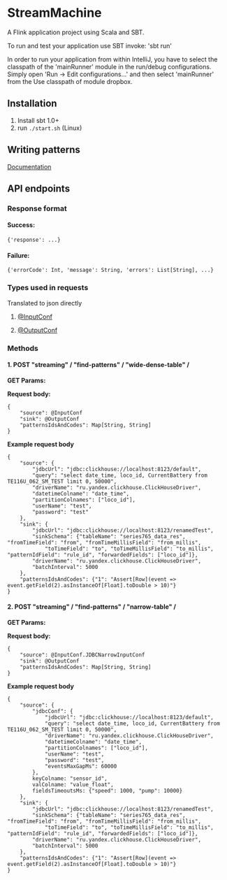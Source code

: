 StreamMachine
=============

A Flink application project using Scala and SBT.

To run and test your application use SBT invoke: 'sbt run'

In order to run your application from within IntelliJ, you have to select the classpath of the 'mainRunner' module in the run/debug configurations. Simply open 'Run -> Edit configurations...' and then select 'mainRunner' from the Use classpath of module dropbox.

Installation
------------

1. Install sbt 1.0+
2. run `./start.sh` (Linux)

Writing patterns
----------------

[Documentation](PatternsDoc.md)


API endpoints
-------------

### Response format
#### Success:
`{'response': ...}`
#### Failure:
`{'errorCode': Int, 'message': String, 'errors': List[String], ...}`


### Types used in requests
Translated to json directly

1. [@InputConf](flink/src/main/scala/ru/itclover/streammachine/io/input/InputConf.scala)

2. [@OutputConf](flink/src/main/scala/ru/itclover/streammachine/io/output/OutputConf.scala)

### Methods

#### 1. POST "streaming" / "find-patterns" / "wide-dense-table" /

__GET Params:__

__Request body:__

```
{
    "source": @InputConf
    "sink": @OutputConf
    "patternsIdsAndCodes": Map[String, String]
}
```

__Example request body__

```
{
    "source": {
        "jdbcUrl": "jdbc:clickhouse://localhost:8123/default",
        "query": "select date_time, loco_id, CurrentBattery from TE116U_062_SM_TEST limit 0, 50000",
        "driverName": "ru.yandex.clickhouse.ClickHouseDriver",
        "datetimeColname": "date_time",
        "partitionColnames": ["loco_id"],
        "userName": "test",
        "password": "test"
    },
    "sink": {
        "jdbcUrl": "jdbc:clickhouse://localhost:8123/renamedTest",
        "sinkSchema": {"tableName": "series765_data_res", "fromTimeField": "from", "fromTimeMillisField": "from_millis",
            "toTimeField": "to", "toTimeMillisField": "to_millis", "patternIdField": "rule_id", "forwardedFields": ["loco_id"]},
        "driverName": "ru.yandex.clickhouse.ClickHouseDriver",
        "batchInterval": 5000
    },
    "patternsIdsAndCodes": {"1": "Assert[Row](event => event.getField(2).asInstanceOf[Float].toDouble > 10)"}
}
```

#### 2. POST "streaming" / "find-patterns" / "narrow-table" /

__GET Params:__

__Request body:__

```
{
    "source": @InputConf.JDBCNarrowInputConf
    "sink": @OutputConf
    "patternsIdsAndCodes": Map[String, String]
}
```

__Example request body__
```
{
    "source": {
        "jdbcConf": {
            "jdbcUrl": "jdbc:clickhouse://localhost:8123/default",
            "query": "select date_time, loco_id, CurrentBattery from TE116U_062_SM_TEST limit 0, 50000",
            "driverName": "ru.yandex.clickhouse.ClickHouseDriver",
            "datetimeColname": "date_time",
            "partitionColnames": ["loco_id"],
            "userName": "test",
            "password": "test",
            "eventsMaxGapMs": 60000
        },
        keyColname: "sensor_id",
        valColname: "value_float",
        fieldsTimeoutsMs: {"speed": 1000, "pump": 10000}
    },
    "sink": {
        "jdbcUrl": "jdbc:clickhouse://localhost:8123/renamedTest",
        "sinkSchema": {"tableName": "series765_data_res", "fromTimeField": "from", "fromTimeMillisField": "from_millis",
            "toTimeField": "to", "toTimeMillisField": "to_millis", "patternIdField": "rule_id", "forwardedFields": ["loco_id"]},
        "driverName": "ru.yandex.clickhouse.ClickHouseDriver",
        "batchInterval": 5000
    },
    "patternsIdsAndCodes": {"1": "Assert[Row](event => event.getField(2).asInstanceOf[Float].toDouble > 10)"}
}
```